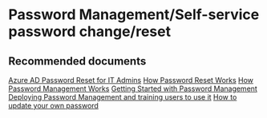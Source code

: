 <properties
	pageTitle="Password Management/Self-service password change/reset"
	description="Password Management/Self-service password change/reset"
	service="microsoft.activedirectory"
	resource="activedirectory"
	authors="zhchia"
	displayOrder=""
	selfHelpType="generic"
	supportTopicIds="32045826"
	resourceTags=""
	productPesIds="14785"
	cloudEnvironments="public"
/>

# Password Management/Self-service password change/reset


## **Recommended documents**
[Azure AD Password Reset for IT Admins](https://docs.microsoft.com/azure/active-directory/active-directory-passwords)
[How Password Reset Works](https://docs.microsoft.com/azure/active-directory/active-directory-passwords-learn-more#how-password-writeback-works)
[How Password Management Works](https://docs.microsoft.com/azure/active-directory/active-directory-passwords-how-it-works)
[Getting Started with Password Management](https://docs.microsoft.com/azure/active-directory/active-directory-passwords-getting-started)
[Deploying Password Management and training users to use it](https://docs.microsoft.com/azure/active-directory/active-directory-passwords-best-practices)
[How to update your own password](https://docs.microsoft.com/azure/active-directory/active-directory-passwords-update-your-own-password)

